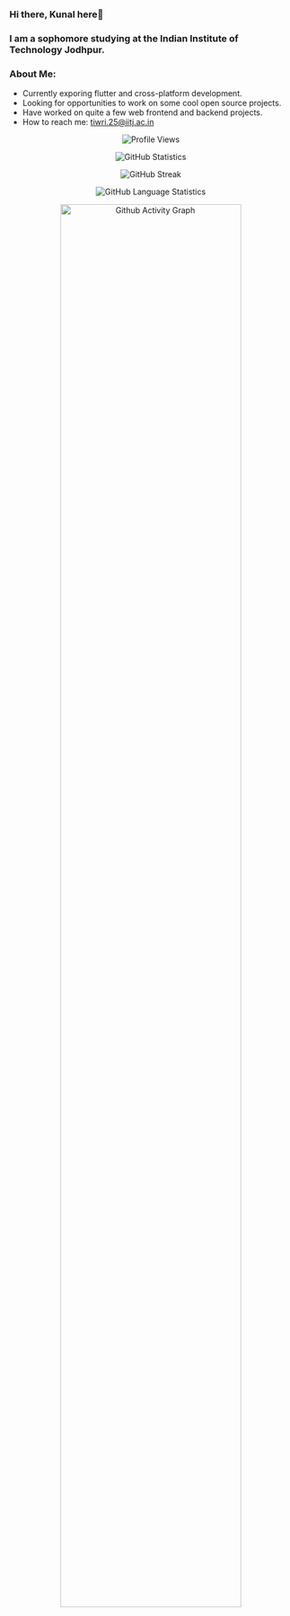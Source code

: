 ### Hi there, Kunal here👋
### I am a sophomore studying at the Indian Institute of Technology Jodhpur.
### About Me:
- Currently exporing flutter and cross-platform development.
- Looking for opportunities to work on some cool open source projects.
- Have worked on quite a few web frontend and backend projects.
- How to reach me: <a href="mailto:tiwari.25@iitj.ac.in">tiwri.25@iitj.ac.in</a>



<p align="center">
  <img alt="Profile Views" src="https://komarev.com/ghpvc/?username=kunal-gg&style=plastic&color=blueviolet"/>
</p>

<p align="center">
  <img alt="GitHub Statistics" src="https://github-readme-stats.vercel.app/api?username=kunal-gg&count_private=true&show_icons=true&theme=dracula">
</p>

<p align="center">
  <img alt="GitHub Streak" src="http://github-readme-streak-stats.herokuapp.com?user=kunal-gg&theme=dracula">
</p>

<p align="center">
  <img alt="GitHub Language Statistics" src="https://github-readme-stats.vercel.app/api/top-langs/?username=kunal-gg&layout=compact&theme=dark&langs_count=10&hide=html,objective-c,jupyter%20notebook,scss">
</p>

<p align="center">
  <img alt="Github Activity Graph" src="https://github-readme-activity-graph.cyclic.app/graph?username=kunal-gg&theme=dracula" width="80%">
</p>
